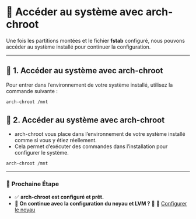 # 🔑 Accéder au système avec arch-chroot

Une fois les partitions montées et le fichier **fstab** configuré, nous pouvons accéder au système installé pour continuer la configuration.

---

## 📌 **1. Accéder au système avec arch-chroot**
Pour entrer dans l’environnement de votre système installé, utilisez la commande suivante :

```bash
arch-chroot /mnt
```

## 📌 **2. Accéder au système avec arch-chroot**

- arch-chroot vous place dans l’environnement de votre système installé comme si vous y étiez réellement.
- Cela permet d’exécuter des commandes dans l’installation pour configurer le système.

```bash
arch-chroot /mnt
```


---

### 🚀 **Prochaine Étape**
- ✅ **arch-chroot est configuré et prêt.**
- 📌 **On continue avec la configuration du noyau et LVM ?** 🚀
📌 [Configurer le noyau](pages/arch/configurer_noyau.md)
